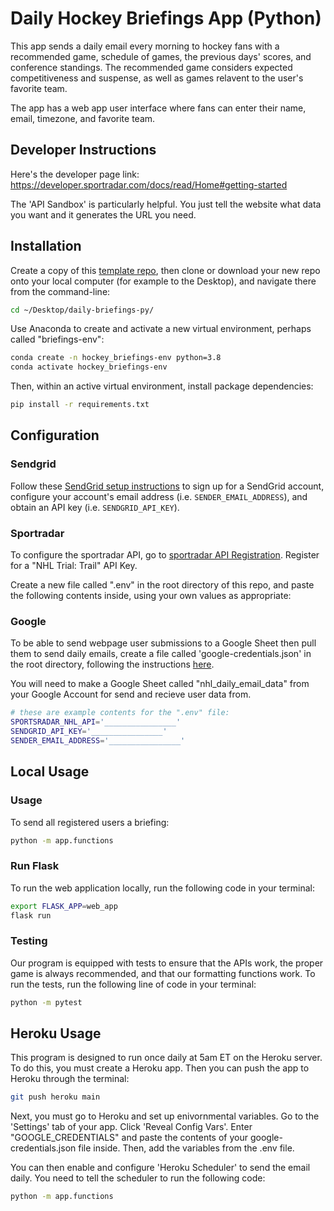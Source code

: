 # Daily Hockey Briefings App (Python)
This app sends a daily email every morning to hockey fans with a recommended game, schedule of games, the previous days' scores, and conference standings. The recommended game considers expected competitiveness and suspense, as well as games relavent to the user's favorite team.

The app has a web app user interface where fans can enter their name, email, timezone, and favorite team.

## Developer Instructions
Here's the developer page link: https://developer.sportradar.com/docs/read/Home#getting-started

The 'API Sandbox' is particularly helpful. You just tell the website what data you want and it generates the URL you need.

## Installation

Create a copy of this [template repo](https://github.com/cscrudder/sports_email_service), then clone or download your new repo onto your local computer (for example to the Desktop), and navigate there from the command-line:

```sh
cd ~/Desktop/daily-briefings-py/
```

Use Anaconda to create and activate a new virtual environment, perhaps called "briefings-env":

```sh
conda create -n hockey_briefings-env python=3.8
conda activate hockey_briefings-env
```

Then, within an active virtual environment, install package dependencies:

```sh
pip install -r requirements.txt
```

## Configuration

### Sendgrid

Follow these [SendGrid setup instructions](https://github.com/prof-rossetti/intro-to-python/blob/master/notes/python/packages/sendgrid.md#setup) to sign up for a SendGrid account, configure your account's email address (i.e. `SENDER_EMAIL_ADDRESS`), and obtain an API key (i.e. `SENDGRID_API_KEY`).

### Sportradar

To configure the sportradar API, go to [sportradar API Registration](https://developer.sportradar.com/member/register). Register for a "NHL Trial: Trail" API Key.

Create a new file called ".env" in the root directory of this repo, and paste the following contents inside, using your own values as appropriate:

### Google

To be able to send webpage user submissions to a Google Sheet then pull them to send daily emails, create a file called 'google-credentials.json' in the root directory, following the instructions [here](https://www.twilio.com/blog/2017/02/an-easy-way-to-read-and-write-to-a-google-spreadsheet-in-python.html).

You will need to make a Google Sheet called "nhl_daily_email_data" from your Google Account for send and recieve user data from.

```sh
# these are example contents for the ".env" file:
SPORTSRADAR_NHL_API='________________'
SENDGRID_API_KEY='________________'
SENDER_EMAIL_ADDRESS='________________'
```

## Local Usage
### Usage
To send all registered users a briefing:
```sh
python -m app.functions
```

### Run Flask
To run the web application locally, run the following code in your terminal: 
```sh
export FLASK_APP=web_app
flask run
```

### Testing
Our program is equipped with tests to ensure that the APIs work, the proper game is always recommended, and that our formatting functions work. To run the tests, run the following line of code in your terminal:
```sh
python -m pytest
```

## Heroku Usage
This program is designed to run once daily at 5am ET on the Heroku server. To do this, you must create a Heroku app. Then you can push the app to Heroku through the terminal:
```sh
git push heroku main
```
Next, you must go to Heroku and set up enivornmental variables. Go to the 'Settings' tab of your app. Click 'Reveal Config Vars'. Enter "GOOGLE_CREDENTIALS" and paste the contents of your google-credentials.json file inside. Then, add the variables from the .env file.

You can then enable and configure 'Heroku Scheduler' to send the email daily. You need to tell the scheduler to run the following code:
```sh
python -m app.functions
```